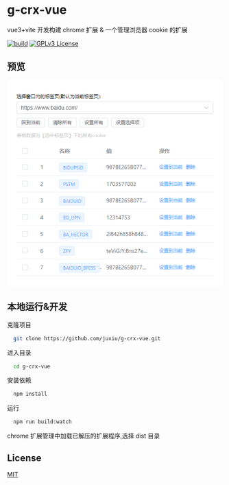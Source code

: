 # g-crx-vue

vue3+vite 开发构建 chrome 扩展 & 一个管理浏览器 cookie 的扩展

[![build](https://img.shields.io/badge/build-vite-blue)](https://cn.vitejs.dev)
[![GPLv3 License](https://img.shields.io/badge/License-GPL%20v3-yellow.svg)](https://opensource.org/licenses/)

## 预览

![image](./imgs/1703577025311.png)

## 本地运行&开发

克隆项目

```bash
  git clone https://github.com/juxiu/g-crx-vue.git
```

进入目录

```bash
  cd g-crx-vue
```

安装依赖

```bash
  npm install
```

运行

```bash
  npm run build:watch
```

chrome 扩展管理中加载已解压的扩展程序,选择 dist 目录

## License

[MIT](https://choosealicense.com/licenses/mit/)
